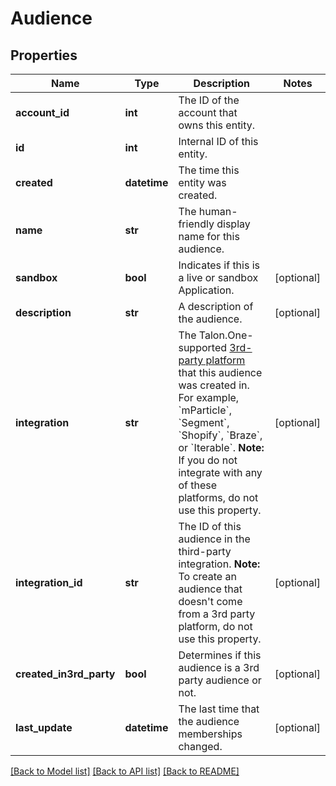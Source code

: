 # Audience

## Properties
Name | Type | Description | Notes
------------ | ------------- | ------------- | -------------
**account_id** | **int** | The ID of the account that owns this entity. | 
**id** | **int** | Internal ID of this entity. | 
**created** | **datetime** | The time this entity was created. | 
**name** | **str** | The human-friendly display name for this audience. | 
**sandbox** | **bool** | Indicates if this is a live or sandbox Application. | [optional] 
**description** | **str** | A description of the audience. | [optional] 
**integration** | **str** | The Talon.One-supported [3rd-party platform](https://docs.talon.one/docs/dev/technology-partners/overview) that this audience was created in.  For example, &#x60;mParticle&#x60;, &#x60;Segment&#x60;, &#x60;Shopify&#x60;, &#x60;Braze&#x60;, or &#x60;Iterable&#x60;.  **Note:** If you do not integrate with any of these platforms, do not use this property.  | [optional] 
**integration_id** | **str** | The ID of this audience in the third-party integration.  **Note:** To create an audience that doesn&#39;t come from a 3rd party platform, do not use this property.  | [optional] 
**created_in3rd_party** | **bool** | Determines if this audience is a 3rd party audience or not. | [optional] 
**last_update** | **datetime** | The last time that the audience memberships changed. | [optional] 

[[Back to Model list]](../README.md#documentation-for-models) [[Back to API list]](../README.md#documentation-for-api-endpoints) [[Back to README]](../README.md)


